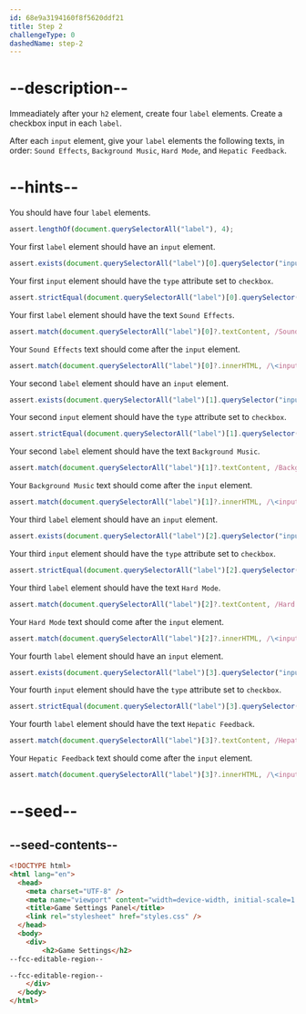```yaml
---
id: 68e9a3194160f8f5620ddf21
title: Step 2
challengeType: 0
dashedName: step-2
---
```


# --description--

Immeadiately after your `h2` element, create four `label` elements. Create a checkbox input in each `label`.

After each `input` element, give your `label` elements the following texts, in order: `Sound Effects`, `Background Music`, `Hard Mode`, and `Hepatic Feedback`.

# --hints--

You should have four `label` elements.

```js
assert.lengthOf(document.querySelectorAll("label"), 4);
```

Your first `label` element should have an `input` element.

```js
assert.exists(document.querySelectorAll("label")[0].querySelector("input"));
```

Your first `input` element should have the `type` attribute set to `checkbox`.

```js
assert.strictEqual(document.querySelectorAll("label")[0].querySelector("input")?.type, "checkbox");
```

Your first `label` element should have the text `Sound Effects`.

```js
assert.match(document.querySelectorAll("label")[0]?.textContent, /Sound Effects/);
```

Your `Sound Effects` text should come after the `input` element.

```js
assert.match(document.querySelectorAll("label")[0]?.innerHTML, /\<input[^>]*>\s*Sound Effects/)
```

Your second `label` element should have an `input` element.

```js
assert.exists(document.querySelectorAll("label")[1].querySelector("input"));
```

Your second `input` element should have the `type` attribute set to `checkbox`.

```js
assert.strictEqual(document.querySelectorAll("label")[1].querySelector("input")?.type, "checkbox");
```

Your second `label` element should have the text `Background Music`.

```js
assert.match(document.querySelectorAll("label")[1]?.textContent, /Background Music/)
```

Your `Background Music` text should come after the `input` element.

```js
assert.match(document.querySelectorAll("label")[1]?.innerHTML, /\<input[^>]*>\s*Background Music/)
```

Your third `label` element should have an `input` element.

```js
assert.exists(document.querySelectorAll("label")[2].querySelector("input"));
```

Your third `input` element should have the `type` attribute set to `checkbox`.

```js
assert.strictEqual(document.querySelectorAll("label")[2].querySelector("input")?.type, "checkbox");
```

Your third `label` element should have the text `Hard Mode`.

```js
assert.match(document.querySelectorAll("label")[2]?.textContent, /Hard Mode/)
```

Your `Hard Mode` text should come after the `input` element.

```js
assert.match(document.querySelectorAll("label")[2]?.innerHTML, /\<input[^>]*>\s*Hard Mode/)
```

Your fourth `label` element should have an `input` element.

```js
assert.exists(document.querySelectorAll("label")[3].querySelector("input"));
```

Your fourth `input` element should have the `type` attribute set to `checkbox`.

```js
assert.strictEqual(document.querySelectorAll("label")[3].querySelector("input")?.type, "checkbox");
```

Your fourth `label` element should have the text `Hepatic Feedback`.

```js
assert.match(document.querySelectorAll("label")[3]?.textContent, /Hepatic Feedback/)
```

Your `Hepatic Feedback` text should come after the `input` element.

```js
assert.match(document.querySelectorAll("label")[3]?.innerHTML, /\<input[^>]*>\s*Hepatic Feedback/)
```

# --seed--

## --seed-contents--

```html
<!DOCTYPE html>
<html lang="en">
  <head>
    <meta charset="UTF-8" />
    <meta name="viewport" content="width=device-width, initial-scale=1.0" />
    <title>Game Settings Panel</title>
    <link rel="stylesheet" href="styles.css" />
  </head>
  <body>
    <div>
        <h2>Game Settings</h2>
--fcc-editable-region--

--fcc-editable-region--
    </div>
  </body>
</html>
```

